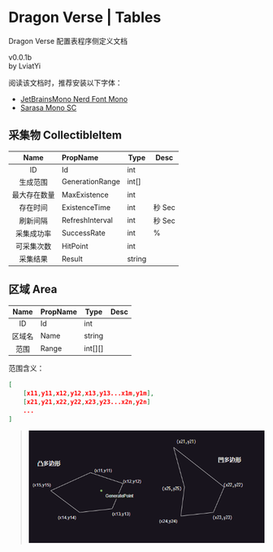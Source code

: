 # Dragon Verse | Tables

Dragon Verse 配置表程序侧定义文档

v0.0.1b  
by LviatYi

阅读该文档时，推荐安装以下字体：

- [JetBrainsMono Nerd Font Mono][JetbrainsMonoNerdFont]
- [Sarasa Mono SC][SarasaMonoSC]

## 采集物 CollectibleItem

|     Name     | PropName        | Type   | Desc   |
| :----------: | :-------------- | ------ | ------ |
|      ID      | Id              | int    |        |
|   生成范围   | GenerationRange | int[]  |        |
| 最大存在数量 | MaxExistence    | int    |        |
|   存在时间   | ExistenceTime   | int    | 秒 Sec |
|   刷新间隔   | RefreshInterval | int    | 秒 Sec |
|  采集成功率  | SuccessRate     | int    | %      |
|  可采集次数  | HitPoint        | int    |        |
|   采集结果   | Result          | string |        |

## 区域 Area

|  Name  | PropName | Type    | Desc |
| :----: | :------- | ------- | ---- |
|   ID   | Id       | int     |      |
| 区域名 | Name     | string  |      |
|  范围  | Range    | int[][] |      |

范围含义：

```json
[
    [x11,y11,x12,y12,x13,y13...x1m,y1m],
    [x21,y21,x22,y22,x23,y23...x2n,y2n]
    ...
]
```

> ![生成范围数据意义](pic/generationRange.png)

[JetbrainsMonoNerdFont]: https://github.com/ryanoasis/nerd-fonts/releases/download/v3.0.2/JetBrainsMono.zip@fallbackFont
[SarasaMonoSC]: https://github.com/be5invis/Sarasa-Gothic/releases/download/v0.41.6/sarasa-gothic-ttf-0.41.6.7z
